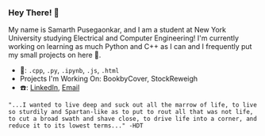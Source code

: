 ### Hey There! 👋

My name is Samarth Pusegaonkar, and I am a student at New York University studying Electrical and Computer Engineering! I'm currently working on learning as much Python and C++ as I can and I frequently put my small projects on here 👊.

- 🤖: `.cpp`, `.py`, `.ipynb`, `.js`, `.html`
- Projects I'm Working On: BookbyCover, StockReweigh
- ☎️: [LinkedIn](https://www.linkedin.com/in/samarth-pusegaonkar), [Email](mailto:ssp6681@nyu.edu)

`"...I wanted to live deep and suck out all the marrow of life, to live so sturdily and Spartan-like as to put to rout all that was not life, to cut a broad swath and shave close, to drive life into a corner, and reduce it to its lowest terms..." -HDT`

